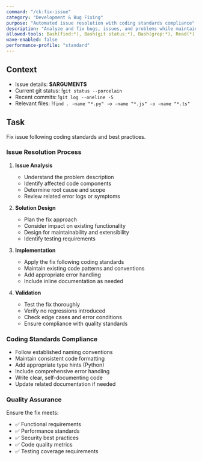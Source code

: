 ```yaml
---
command: "/ck:fix-issue"
category: "Development & Bug Fixing"
purpose: "Automated issue resolution with coding standards compliance"
description: "Analyze and fix bugs, issues, and problems while maintaining code quality and standards"
allowed-tools: Bash(find:*), Bash(git status:*), Bash(grep:*), Read(*), Write(*), Edit(*), MultiEdit(*), Grep(*), Glob(*)
wave-enabled: false
performance-profile: "standard"
---
```


## Context

- Issue details: **$ARGUMENTS**
- Current git status: !`git status --porcelain`
- Recent commits: !`git log --oneline -5`
- Relevant files: !`find . -name "*.py" -o -name "*.js" -o -name "*.ts"`

## Task

Fix issue following coding standards and best practices.

### Issue Resolution Process

1. **Issue Analysis**
   - Understand the problem description
   - Identify affected code components
   - Determine root cause and scope
   - Review related error logs or symptoms

2. **Solution Design**
   - Plan the fix approach
   - Consider impact on existing functionality
   - Design for maintainability and extensibility
   - Identify testing requirements

3. **Implementation**
   - Apply the fix following coding standards
   - Maintain existing code patterns and conventions
   - Add appropriate error handling
   - Include inline documentation as needed

4. **Validation**
   - Test the fix thoroughly
   - Verify no regressions introduced
   - Check edge cases and error conditions
   - Ensure compliance with quality standards

### Coding Standards Compliance

- Follow established naming conventions
- Maintain consistent code formatting
- Add appropriate type hints (Python)
- Include comprehensive error handling
- Write clear, self-documenting code
- Update related documentation if needed

### Quality Assurance

Ensure the fix meets:
- ✅ Functional requirements
- ✅ Performance standards
- ✅ Security best practices
- ✅ Code quality metrics
- ✅ Testing coverage requirements
